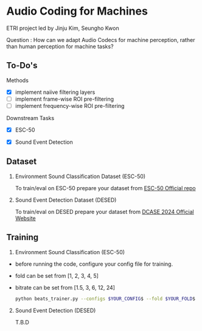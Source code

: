 # Audio Coding for Machines
ETRI project led by Jinju Kim, Seungho Kwon

Question : How can we adapt Audio Codecs for machine perception, rather than human perception for machine tasks?

## To-Do's
Methods
- [x] implement naiive filtering layers
- [ ] implement frame-wise ROI pre-filtering
- [ ] implement frequency-wise ROI pre-filtering
      
Downstream Tasks
- [x] ESC-50
- [x] Sound Event Detection


## Dataset

1. Environment Sound Classification Dataset (ESC-50)

    To train/eval on ESC-50 prepare your dataset from [ESC-50 Official repo](https://github.com/karolpiczak/ESC-50)


2. Sound Event Detection Dataset (DESED)

    To train/eval on DESED prepare your dataset from [DCASE 2024 Official Website](https://dcase.community/challenge2024/task-sound-event-detection-with-heterogeneous-training-dataset-and-potentially-missing-labels)


## Training


1. Environment Sound Classification (ESC-50)

 - before running the code, configure your config file for training. 
 - fold can be set from [1, 2, 3, 4, 5]
 - bitrate can be set from [1.5, 3, 6, 12, 24]

    ```bash
    python beats_trainer.py --configs $YOUR_CONFIG$ --fold $YOUR_FOLD$ --bitrate $YOUR_BITRATE$
    ```

2. Sound Event Detection (DESED)

    T.B.D


